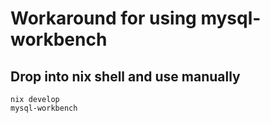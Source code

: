 # Workaround for using mysql-workbench
## Drop into nix shell and use manually
```
nix develop
mysql-workbench
```
